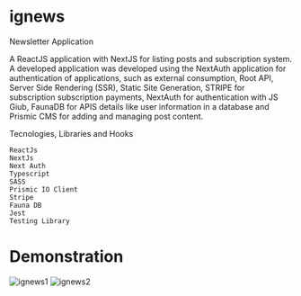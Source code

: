 # ignews
Newsletter Application

A ReactJS application with NextJS for listing posts and subscription system.  A developed application was developed using the NextAuth application for authentication of applications, such as external consumption, Root API, Server Side Rendering (SSR), Static Site Generation, STRIPE for subscription subscription payments, NextAuth for authentication with JS Giub, FaunaDB for APIS details like user information in a database and Prismic CMS for adding and managing post content.

Tecnologies, Libraries and Hooks

  
    ReactJs 
    NextJs 
    Next Auth 
    Typescript 
    SASS 
    Prismic IO Client 
    Stripe 
    Fauna DB 
    Jest 
    Testing Library 


# Demonstration
![ignews1](https://user-images.githubusercontent.com/82839108/194930928-649609d2-f5d1-4dc8-90e7-ec46e79b8f3f.png)
![ignews2](https://user-images.githubusercontent.com/82839108/194930948-bc0167e7-f0d1-49d8-8ef2-dae852557c50.png)
